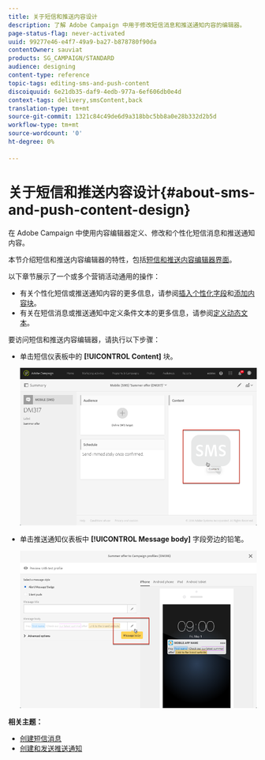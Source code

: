 ```yaml
---
title: 关于短信和推送内容设计
description: 了解 Adobe Campaign 中用于修改短信消息和推送通知内容的编辑器。
page-status-flag: never-activated
uuid: 99277e46-e4f7-49a9-ba27-b878780f90da
contentOwner: sauviat
products: SG_CAMPAIGN/STANDARD
audience: designing
content-type: reference
topic-tags: editing-sms-and-push-content
discoiquuid: 6e21db35-daf9-4edb-977a-6ef606db0e4d
context-tags: delivery,smsContent,back
translation-type: tm+mt
source-git-commit: 1321c84c49de6d9a318bbc5bb8a0e28b332d2b5d
workflow-type: tm+mt
source-wordcount: '0'
ht-degree: 0%

---
```



# 关于短信和推送内容设计{#about-sms-and-push-content-design}

在 Adobe Campaign 中使用内容编辑器定义、修改和个性化短信消息和推送通知内容。

本节介绍短信和推送内容编辑器的特性，包括[短信和推送内容编辑器界面](../../channels/using/sms-and-push-content-editor-interface.md)。

以下章节展示了一个或多个营销活动通用的操作：

* 有关个性化短信或推送通知内容的更多信息，请参阅[插入个性化字段](../../designing/using/personalization.md#inserting-a-personalization-field)和[添加内容块](../../designing/using/personalization.md#adding-a-content-block)。
* 有关在短信消息或推送通知中定义条件文本的更多信息，请参阅[定义动态文本](../../channels/using/defining-dynamic-text.md)。

要访问短信和推送内容编辑器，请执行以下步骤：

* 单击短信仪表板中的 **[!UICONTROL Content]** 块。

   ![](assets/des_sms_content.png)

* 单击推送通知仪表板中 **[!UICONTROL Message body]** 字段旁边的铅笔。

   ![](assets/des_push_body.png)

**相关主题：**

* [创建短信消息](../../channels/using/creating-an-sms-message.md)
* [创建和发送推送通知](../../channels/using/preparing-and-sending-a-push-notification.md)
